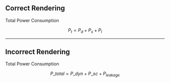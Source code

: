 ## Correct Rendering

Total Power Consumption

$$P_t = P_d + P_s + P_l$$

---
## Incorrect Rendering

Total Power Consumption

$$P\_{total} = P\_{dyn} + P\_{sc} + P_{leakage}$$
